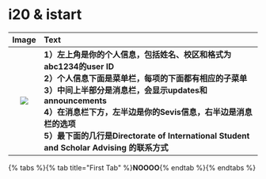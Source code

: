 # i20 & istart

| Image | Text |
|:-----:|:------|
|![][image]| **1）左上角是你的个人信息，包括姓名、校区和格式为abc1234的user ID<br> 2）个人信息下面是菜单栏，每项的下面都有相应的子菜单<br> 3）中间上半部分是消息栏，会显示updates和announcements<br> 4）在消息栏下方，左半边是你的Sevis信息，右半边是消息栏的选项<br> 5）最下面的几行是Directorate of International Student and Scholar Advising 的联系方式** |



[image]: ../.gitbook/assets/ep.jpg

{% tabs %}{% tab title="First Tab" %}**NOOOO**{% endtab %}{% endtabs %}

